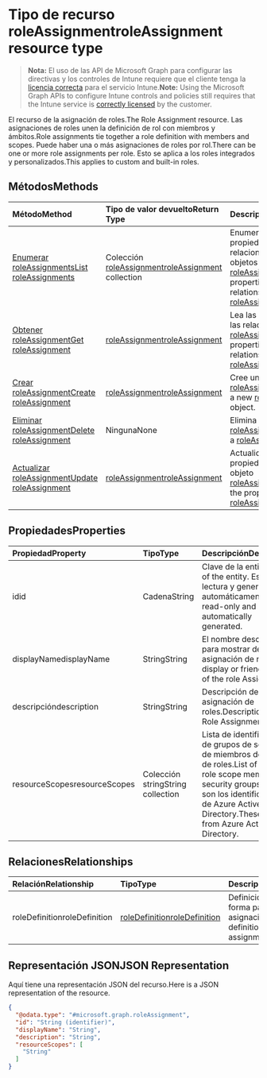 # <a name="roleassignment-resource-type"></a><span data-ttu-id="c32d6-101">Tipo de recurso roleAssignment</span><span class="sxs-lookup"><span data-stu-id="c32d6-101">roleAssignment resource type</span></span>

> <span data-ttu-id="c32d6-102">**Nota:** El uso de las API de Microsoft Graph para configurar las directivas y los controles de Intune requiere que el cliente tenga la [licencia correcta](https://go.microsoft.com/fwlink/?linkid=839381) para el servicio Intune.</span><span class="sxs-lookup"><span data-stu-id="c32d6-102">**Note:** Using the Microsoft Graph APIs to configure Intune controls and policies still requires that the Intune service is [correctly licensed](https://go.microsoft.com/fwlink/?linkid=839381) by the customer.</span></span>

<span data-ttu-id="c32d6-103">El recurso de la asignación de roles.</span><span class="sxs-lookup"><span data-stu-id="c32d6-103">The Role Assignment resource.</span></span> <span data-ttu-id="c32d6-104">Las asignaciones de roles unen la definición de rol con miembros y ámbitos.</span><span class="sxs-lookup"><span data-stu-id="c32d6-104">Role assignments tie together a role definition with members and scopes.</span></span> <span data-ttu-id="c32d6-105">Puede haber una o más asignaciones de roles por rol.</span><span class="sxs-lookup"><span data-stu-id="c32d6-105">There can be one or more role assignments per role.</span></span> <span data-ttu-id="c32d6-106">Esto se aplica a los roles integrados y personalizados.</span><span class="sxs-lookup"><span data-stu-id="c32d6-106">This applies to custom and built-in roles.</span></span>
## <a name="methods"></a><span data-ttu-id="c32d6-107">Métodos</span><span class="sxs-lookup"><span data-stu-id="c32d6-107">Methods</span></span>
|<span data-ttu-id="c32d6-108">Método</span><span class="sxs-lookup"><span data-stu-id="c32d6-108">Method</span></span>|<span data-ttu-id="c32d6-109">Tipo de valor devuelto</span><span class="sxs-lookup"><span data-stu-id="c32d6-109">Return Type</span></span>|<span data-ttu-id="c32d6-110">Descripción</span><span class="sxs-lookup"><span data-stu-id="c32d6-110">Description</span></span>|
|:---|:---|:---|
|[<span data-ttu-id="c32d6-111">Enumerar roleAssignments</span><span class="sxs-lookup"><span data-stu-id="c32d6-111">List roleAssignments</span></span>](../api/intune_rbac_roleassignment_list.md)|<span data-ttu-id="c32d6-112">Colección [roleAssignment](../resources/intune_rbac_roleassignment.md)</span><span class="sxs-lookup"><span data-stu-id="c32d6-112">[roleAssignment](../resources/intune_rbac_roleassignment.md) collection</span></span>|<span data-ttu-id="c32d6-113">Enumere las propiedades y las relaciones de los objetos [roleAssignment](../resources/intune_rbac_roleassignment.md).</span><span class="sxs-lookup"><span data-stu-id="c32d6-113">List properties and relationships of the [roleAssignment](../resources/intune_rbac_roleassignment.md) objects.</span></span>|
|[<span data-ttu-id="c32d6-114">Obtener roleAssignment</span><span class="sxs-lookup"><span data-stu-id="c32d6-114">Get roleAssignment</span></span>](../api/intune_rbac_roleassignment_get.md)|[<span data-ttu-id="c32d6-115">roleAssignment</span><span class="sxs-lookup"><span data-stu-id="c32d6-115">roleAssignment</span></span>](../resources/intune_rbac_roleassignment.md)|<span data-ttu-id="c32d6-116">Lea las propiedades y las relaciones del objeto [roleAssignment](../resources/intune_rbac_roleassignment.md).</span><span class="sxs-lookup"><span data-stu-id="c32d6-116">Read properties and relationships of the [roleAssignment](../resources/intune_rbac_roleassignment.md) object.</span></span>|
|[<span data-ttu-id="c32d6-117">Crear roleAssignment</span><span class="sxs-lookup"><span data-stu-id="c32d6-117">Create roleAssignment</span></span>](../api/intune_rbac_roleassignment_create.md)|[<span data-ttu-id="c32d6-118">roleAssignment</span><span class="sxs-lookup"><span data-stu-id="c32d6-118">roleAssignment</span></span>](../resources/intune_rbac_roleassignment.md)|<span data-ttu-id="c32d6-119">Cree un objeto [roleAssignment](../resources/intune_rbac_roleassignment.md).</span><span class="sxs-lookup"><span data-stu-id="c32d6-119">Create a new [roleAssignment](../resources/intune_rbac_roleassignment.md) object.</span></span>|
|[<span data-ttu-id="c32d6-120">Eliminar roleAssignment</span><span class="sxs-lookup"><span data-stu-id="c32d6-120">Delete roleAssignment</span></span>](../api/intune_rbac_roleassignment_delete.md)|<span data-ttu-id="c32d6-121">Ninguna</span><span class="sxs-lookup"><span data-stu-id="c32d6-121">None</span></span>|<span data-ttu-id="c32d6-122">Elimina un [roleAssignment](../resources/intune_rbac_roleassignment.md).</span><span class="sxs-lookup"><span data-stu-id="c32d6-122">Deletes a [roleAssignment](../resources/intune_rbac_roleassignment.md).</span></span>|
|[<span data-ttu-id="c32d6-123">Actualizar roleAssignment</span><span class="sxs-lookup"><span data-stu-id="c32d6-123">Update roleAssignment</span></span>](../api/intune_rbac_roleassignment_update.md)|[<span data-ttu-id="c32d6-124">roleAssignment</span><span class="sxs-lookup"><span data-stu-id="c32d6-124">roleAssignment</span></span>](../resources/intune_rbac_roleassignment.md)|<span data-ttu-id="c32d6-125">Actualice las propiedades de un objeto [roleAssignment](../resources/intune_rbac_roleassignment.md).</span><span class="sxs-lookup"><span data-stu-id="c32d6-125">Update the properties of a [roleAssignment](../resources/intune_rbac_roleassignment.md) object.</span></span>|

## <a name="properties"></a><span data-ttu-id="c32d6-126">Propiedades</span><span class="sxs-lookup"><span data-stu-id="c32d6-126">Properties</span></span>
|<span data-ttu-id="c32d6-127">Propiedad</span><span class="sxs-lookup"><span data-stu-id="c32d6-127">Property</span></span>|<span data-ttu-id="c32d6-128">Tipo</span><span class="sxs-lookup"><span data-stu-id="c32d6-128">Type</span></span>|<span data-ttu-id="c32d6-129">Descripción</span><span class="sxs-lookup"><span data-stu-id="c32d6-129">Description</span></span>|
|:---|:---|:---|
|<span data-ttu-id="c32d6-130">id</span><span class="sxs-lookup"><span data-stu-id="c32d6-130">id</span></span>|<span data-ttu-id="c32d6-131">Cadena</span><span class="sxs-lookup"><span data-stu-id="c32d6-131">String</span></span>|<span data-ttu-id="c32d6-132">Clave de la entidad.</span><span class="sxs-lookup"><span data-stu-id="c32d6-132">Key of the entity.</span></span> <span data-ttu-id="c32d6-133">Es de solo lectura y generada automáticamente.</span><span class="sxs-lookup"><span data-stu-id="c32d6-133">This is read-only and automatically generated.</span></span>|
|<span data-ttu-id="c32d6-134">displayName</span><span class="sxs-lookup"><span data-stu-id="c32d6-134">displayName</span></span>|<span data-ttu-id="c32d6-135">String</span><span class="sxs-lookup"><span data-stu-id="c32d6-135">String</span></span>|<span data-ttu-id="c32d6-136">El nombre descriptivo o para mostrar de la asignación de roles.</span><span class="sxs-lookup"><span data-stu-id="c32d6-136">The display or friendly name of the role Assignment.</span></span>|
|<span data-ttu-id="c32d6-137">descripción</span><span class="sxs-lookup"><span data-stu-id="c32d6-137">description</span></span>|<span data-ttu-id="c32d6-138">String</span><span class="sxs-lookup"><span data-stu-id="c32d6-138">String</span></span>|<span data-ttu-id="c32d6-139">Descripción de la asignación de roles.</span><span class="sxs-lookup"><span data-stu-id="c32d6-139">Description of the Role Assignment.</span></span>|
|<span data-ttu-id="c32d6-140">resourceScopes</span><span class="sxs-lookup"><span data-stu-id="c32d6-140">resourceScopes</span></span>|<span data-ttu-id="c32d6-141">Colección string</span><span class="sxs-lookup"><span data-stu-id="c32d6-141">String collection</span></span>|<span data-ttu-id="c32d6-142">Lista de identificadores de grupos de seguridad de miembros del ámbito de roles.</span><span class="sxs-lookup"><span data-stu-id="c32d6-142">List of ids of role scope member security groups.</span></span>  <span data-ttu-id="c32d6-143">Estos son los identificadores de Azure Active Directory.</span><span class="sxs-lookup"><span data-stu-id="c32d6-143">These are IDs from Azure Active Directory.</span></span>|

## <a name="relationships"></a><span data-ttu-id="c32d6-144">Relaciones</span><span class="sxs-lookup"><span data-stu-id="c32d6-144">Relationships</span></span>
|<span data-ttu-id="c32d6-145">Relación</span><span class="sxs-lookup"><span data-stu-id="c32d6-145">Relationship</span></span>|<span data-ttu-id="c32d6-146">Tipo</span><span class="sxs-lookup"><span data-stu-id="c32d6-146">Type</span></span>|<span data-ttu-id="c32d6-147">Descripción</span><span class="sxs-lookup"><span data-stu-id="c32d6-147">Description</span></span>|
|:---|:---|:---|
|<span data-ttu-id="c32d6-148">roleDefinition</span><span class="sxs-lookup"><span data-stu-id="c32d6-148">roleDefinition</span></span>|[<span data-ttu-id="c32d6-149">roleDefinition</span><span class="sxs-lookup"><span data-stu-id="c32d6-149">roleDefinition</span></span>](../resources/intune_rbac_roledefinition.md)|<span data-ttu-id="c32d6-150">Definición de rol del que forma parte esta asignación.</span><span class="sxs-lookup"><span data-stu-id="c32d6-150">Role definition this assignment is part of.</span></span>|

## <a name="json-representation"></a><span data-ttu-id="c32d6-151">Representación JSON</span><span class="sxs-lookup"><span data-stu-id="c32d6-151">JSON Representation</span></span>
<span data-ttu-id="c32d6-152">Aquí tiene una representación JSON del recurso.</span><span class="sxs-lookup"><span data-stu-id="c32d6-152">Here is a JSON representation of the resource.</span></span>
<!--{
  "blockType": "resource",
  "baseType": "microsoft.graph.entity",
  "keyProperty": "id",
  "@odata.type": "microsoft.graph.roleAssignment"
}-->
``` json
{
  "@odata.type": "#microsoft.graph.roleAssignment",
  "id": "String (identifier)",
  "displayName": "String",
  "description": "String",
  "resourceScopes": [
    "String"
  ]
}
```








